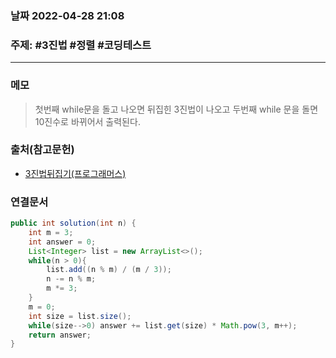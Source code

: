 ### 날짜  2022-04-28 21:08
### 주제: #3진법 #정렬 #코딩테스트 
---
### 메모
> 첫번째 while문을 돌고 나오면 뒤집힌 3진법이 나오고 두번째 while 문을 돌면 10진수로 바뀌어서 출력된다.
### 출처(참고문헌)
- [3진법뒤집기(프로그래머스)](https://programmers.co.kr/learn/courses/30/lessons/68935)
### 연결문서


```java
public int solution(int n) {
	int m = 3;
	int answer = 0;
	List<Integer> list = new ArrayList<>();
	while(n > 0){
		list.add((n % m) / (m / 3));
		n -= n % m;
		m *= 3;
	}
	m = 0;
	int size = list.size();
	while(size-->0) answer += list.get(size) * Math.pow(3, m++);
	return answer;
}
```
